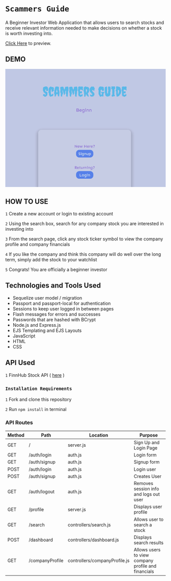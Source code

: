# `Scammers Guide`

A Beginner Investor Web Application that allows users to search stocks and receive relevant information needed to make decisions on whether a stock is worth investing into.

[Click Here](https://travel-blog-us.herokuapp.com/) to preview.

## DEMO

![Stock Market Investing App](stockapp.gif)

## HOW TO USE 

`1` Create a new account or login to existing account 


`2` Using the search box, search for any company stock you are interested in investing into 


`3` From the search page, click any stock ticker symbol to view the company profile and company financials


`4` If you like the company and think this company will do well over the long term, simply add the stock to your watchlist


`5` Congrats! You are officially a beginner investor 

## Technologies and Tools Used

* Sequelize user model / migration
* Passport and passport-local for authentication
* Sessions to keep user logged in between pages
* Flash messages for errors and successes
* Passwords that are hashed with BCrypt
* Node.js and Express.js
* EJS Templating and EJS Layouts
* JavaScript
* HTML 
* CSS

## API Used
`1`  FinnHub Stock API ( [here](http://finnhub.io) )

### `Installation Requirements` 

`1` Fork and clone this repository 


`2` Run `npm install` in terminal



### API Routes

| Method | Path | Location | Purpose |
| ------ | ---------------- | -------------- | ------------------- |
| GET | / | server.js | Sign Up  and Login Page |
| GET | /auth/login | auth.js | Login form |
| GET | /auth/signup | auth.js | Signup form |
| POST | /auth/login | auth.js | Login user |
| POST | /auth/signup | auth.js | Creates User |
| GET | /auth/logout | auth.js | Removes session info and logs out user |
| GET | /profile | server.js | Displays user profile |
| GET | /search | controllers/search.js | Allows user to search a stock
| POST | /dashboard | controllers/dashboard.js | Displays search results
| GET | /companyProfile | controllers/companyProfile.js | Allows users to view company profile and financials
